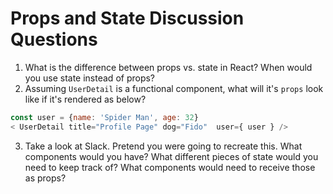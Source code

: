 # Props and State Discussion Questions

1. What is the difference between props vs. state in React? When would you use state instead of props?
2. Assuming `UserDetail` is a functional component, what will it's `props` look like if it's rendered as below?

```javascript
const user = {name: 'Spider Man', age: 32}
< UserDetail title="Profile Page" dog="Fido"  user={ user } />
```

3. Take a look at Slack. Pretend you were going to recreate this. What components would you have? What different pieces of state would you need to keep track of? What components would need to receive those as props? 


